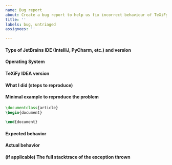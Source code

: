 ```yaml
---
name: Bug report
about: Create a bug report to help us fix incorrect behaviour of TeXiFy
title: ''
labels: bug, untriaged
assignees: ''

---
```


#### Type of JetBrains IDE (IntelliJ, PyCharm, etc.) and version
<!-- Write information here -->

#### Operating System 
<!-- Windows, Ubuntu, Arch Linux, MacOS, etc. -->


#### TeXiFy IDEA version


#### What I did (steps to reproduce)


#### Minimal example to reproduce the problem
<!-- Make sure you have read and understood how to create a minimal example: https://tex.meta.stackexchange.com/questions/228/ive-just-been-asked-to-write-a-minimal-example-what-is-that -->

```latex
\documentclass{article}
\begin{document}
    
\end{document}
```

#### Expected behavior


#### Actual behavior


#### (if applicable) The full stacktrace of the exception thrown
```

```
